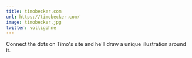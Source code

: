 ```yaml
---
title: timobecker.com
url: https://timobecker.com/
image: timobecker.jpg
twitter: volligohne
---
```


Connect the dots on Timo's site and he'll draw a unique illustration around it.